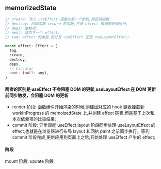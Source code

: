 ## memorizedState

```js
// create: 传入 useEffect 函数的第一个参数,即回调函数;
// destroy: 回调函数 return 的函数,在该 effect 销毁的时候执行;
// deps: 依赖项;
// next: 指向下一个 effect;
// tag: effect 的类型,区分是 useEffect 还是 useLayoutEffect;

const effect: Effect = {
  tag,
  create,
  destroy,
  deps,
  // Circular
  next: (null: any),
}
```

#### 两者的区别是 useEffect 不会阻塞 DOM 的更新,useLayoutEffect 在 DOM 更新前同步触发，会阻塞 DOM 的更新

- render 阶段: 函数组件开始渲染的时候,创建出对应的 hook 链表挂载到 workInProgress 的 memoizedState 上,并创建 effect 链表,但是基于上次和本次依赖项的比较结果;
- commit 阶段: 异步调度 useEffect,layout 阶段同步处理 useLayoutEffect 的 effect,也就是在浏览器进行布局 layout 和回执 paint 之前同步执行。等到 commit 阶段完成,更新应用到页面上之后,开始处理 useEffect 产生的 effect;

#### 阶段

mount 阶段;
update 阶段;
